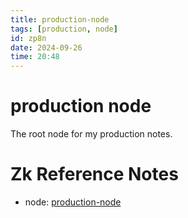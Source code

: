 ```yaml
---
title: production-node
tags: [production, node] 
id: zp8n
date: 2024-09-26
time: 20:48
---
```


# production node

The root node for my production notes.

# Zk Reference Notes

- node: [production-node](zp8n-production-node.md)

